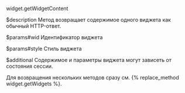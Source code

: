 widget.getWidgetContent

$description
Метод возвращает содержимое одного виджета как обычный HTTP-ответ.

$params#wid
Идентификатор виджета

$params#style
Стиль виджета

$additional
Содержимое и параметры виджета могут зависеть от состояния сессии.

Для возвращения нескольких методов сразу см. {% replace_method widget.getWidgets %}.